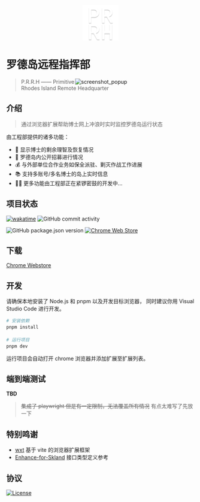 <p align='center'>
<img width="96px" src="./public/icon-512.png" alt="Logo">
</p>

# 罗德岛远程指挥部

<img align="right" src="https://github.com/enpitsuLin/rhodes-headquarters/assets/29378026/3f719746-b38d-4b77-9850-1c9dbf00ecae" width="320px" height="auto" alt="screenshot_popup" >

> P.R.R.H —— Primitive Rhodes Island Remote Headquarter

## 介绍

> 通过浏览器扩展帮助博士网上冲浪时实时监控罗德岛运行状态

由工程部提供的诸多功能：

- 🧠 显示博士的剩余理智及恢复情况
- 👋 罗德岛内公开招募进行情况
- 💰 与外部单位合作业务如保全派驻、剿灭作战工作进展
- 📚 支持多账号/多名博士的岛上实时信息
- 👨‍🔧 更多功能由工程部正在紧锣密鼓的开发中...

## 项目状态

[![wakatime](https://wakatime.com/badge/user/a826b75e-c927-45c8-9342-26f296c2189f/project/018ee515-32dd-4135-82a1-d5736a2f365d.svg)](https://wakatime.com/badge/user/a826b75e-c927-45c8-9342-26f296c2189f/project/018ee515-32dd-4135-82a1-d5736a2f365d)
![GitHub commit activity](https://img.shields.io/github/commit-activity/y/enpitsuLin/rhodes-headquarters?label=commits)

![GitHub package.json version](https://img.shields.io/github/package-json/v/enpitsuLin/rhodes-headquarters)
[![Chrome Web Store](https://img.shields.io/chrome-web-store/users/cbnldploflpmmkmcbhipaoojkdmillkm?label=chrome&color=green)](https://chrome.google.com/webstore/detail/%E7%BD%97%E5%BE%B7%E5%B2%9B%E8%BF%9C%E7%A8%8B%E6%8C%87%E6%8C%A5%E9%83%A8/cbnldploflpmmkmcbhipaoojkdmillkm)

## 下载

[Chrome Webstore](https://chrome.google.com/webstore/detail/%E7%BD%97%E5%BE%B7%E5%B2%9B%E8%BF%9C%E7%A8%8B%E6%8C%87%E6%8C%A5%E9%83%A8/cbnldploflpmmkmcbhipaoojkdmillkm)

## 开发

请确保本地安装了 Node.js 和 pnpm 以及开发目标浏览器， 同时建议你用 Visual Studio Code 进行开发。

```sh
# 安装依赖
pnpm install

# 运行项目
pnpm dev
```

运行项目会自动打开 chrome 浏览器并添加扩展至扩展列表。

## 端到端测试

**TBD**

> ~~集成了 playwright 但是有一定限制，无法覆盖所有情况~~
> 有点太难写了先放一下

## 特别鸣谢

- [wxt](https://github.com/wxt-dev/wxt) 基于 vite 的浏览器扩展框架
- [Enhance-for-Skland](https://github.com/LaviniaFalcone/Enhance-for-Skland) 接口类型定义参考

## 协议

[![License](https://img.shields.io/badge/license-MIT-blue.svg)](LICENSE)
